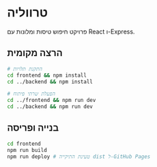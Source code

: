 # טרווליה

פרויקט חיפוש טיסות ומלונות עם React ו-Express.

## הרצה מקומית

```bash
# התקנת תלויות
cd frontend && npm install
cd ../backend && npm install

# הפעלת שרתי פיתוח
cd ../frontend && npm run dev
cd ../backend && npm run dev
```

## בנייה ופריסה

```bash
cd frontend
npm run build
npm run deploy # טעינת התיקייה dist ל-GitHub Pages
```
